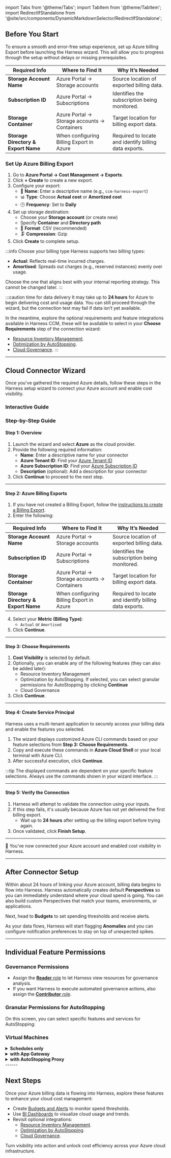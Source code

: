 import Tabs from '@theme/Tabs';
import TabItem from '@theme/TabItem';
import RedirectIfStandalone from '@site/src/components/DynamicMarkdownSelector/RedirectIfStandalone';

<RedirectIfStandalone label="Azure" targetPage="/docs/cloud-cost-management/get-started/dynamic-get-started" />

## Before You Start
To ensure a smooth and error-free setup experience, set up Azure billing Export before launching the Harness wizard. This will allow you to progress through the setup without delays or missing prerequisites.


 | Required Info                       | Where to Find It                             | Why It’s Needed                                       |
 | ----------------------------------- | -------------------------------------------- | ----------------------------------------------------- |
 | **Storage Account Name**            | Azure Portal → Storage accounts              | Source location of exported billing data.             |
 | **Subscription ID**                 | Azure Portal → Subscriptions                 | Identifies the subscription being monitored.          |
 | **Storage Container**               | Azure Portal → Storage accounts → Containers | Target location for billing export data.              |
 | **Storage Directory & Export Name** | When configuring Billing Export in Azure     | Required to locate and identify billing data exports. |
 
### Set Up Azure Billing Export

1. Go to **Azure Portal → Cost Management → Exports**.
2. Click **+ Create** to create a new export.
3. Configure your export:
   - 📝 **Name**: Enter a descriptive name (e.g., `ccm-harness-export`)
   - 📊 **Type**: Choose **Actual cost** or **Amortized cost**
   - 🕒 **Frequency**: Set to **Daily**
4. Set up storage destination:
   - Choose your **Storage account** (or create new)
   - Specify **Container** and **Directory path**
   - 📄 **Format**: CSV (recommended)
   - 🗜️ **Compression**: Gzip
5. Click **Create** to complete setup.


:::info Choose your billing type
Harness supports two billing types:
- **Actual**: Reflects real-time incurred charges.
- **Amortised**: Spreads out charges (e.g., reserved instances) evenly over usage.

Choose the one that aligns best with your internal reporting strategy. This cannot be changed later.
:::

:::caution time for data delivery
It may take up to **24 hours** for Azure to begin delivering cost and usage data. You can still proceed through the wizard, but the connection test may fail if data isn’t yet available.

In the meantime, explore the optional requirements and feature integrations available in Harness CCM, these will be available to select in your **Choose Requirements** step of the connection wizard:

  - [Resource Inventory Management](/docs/cloud-cost-management/use-ccm-cost-reporting/use-ccm-dashboards/view-aws-ec-2-inventory-cost-dashboard/).
  - [Optimization by AutoStopping](/docs/cloud-cost-management/use-ccm-cost-optimization/optimize-cloud-costs-with-intelligent-cloud-auto-stopping-rules/getting-started).
  - [Cloud Governance](/docs/cloud-cost-management/use-ccm-cost-governance/asset-governance/asset-governance).
:::

---

## Cloud Connector Wizard
Once you've gathered the required Azure details, follow these steps in the Harness setup wizard to connect your Azure account and enable cost visibility.

### Interactive Guide
<DocVideo src="https://app.tango.us/app/embed/e313dd8b-99ad-4fb0-a7f3-459d3a3ca5f6?skipCover=false&defaultListView=false&skipBranding=false&makeViewOnly=true&hideAuthorAndDetails=true" title="Add Azure Cloud Cost Connector in Harness"  />

### Step-by-Step Guide

#### Step 1: Overview
1. Launch the wizard and select **Azure** as the cloud provider.
2. Provide the following required information:
   - **Name**: Enter a descriptive name for your connector
   - **Azure Tenant ID**: Find your [Azure Tenant ID](https://learn.microsoft.com/en-us/azure/azure-portal/get-subscription-tenant-id#find-your-microsoft-entra-tenant)
   - **Azure Subscription ID**: Find your [Azure Subscription ID](https://learn.microsoft.com/en-us/azure/azure-portal/get-subscription-tenant-id#find-your-azure-subscription)
   - **Description** (optional): Add a description for your connector
3. Click **Continue** to proceed to the next step.

---

#### Step 2: Azure Billing Exports
1. If you have not created a Billing Export,  follow the [instructions to create a Billing Export](https://learn.microsoft.com/en-us/azure/cost-management-billing/costs/tutorial-export-acm-data).
2. Enter the following:

| Required Info                       | Where to Find It                             | Why It’s Needed                                       |
| ----------------------------------- | -------------------------------------------- | ----------------------------------------------------- |
| **Storage Account Name**            | Azure Portal → Storage accounts              | Source location of exported billing data.             |
| **Subscription ID**                 | Azure Portal → Subscriptions                 | Identifies the subscription being monitored.          |
| **Storage Container**               | Azure Portal → Storage accounts → Containers | Target location for billing export data.              |
| **Storage Directory & Export Name** | When configuring Billing Export in Azure     | Required to locate and identify billing data exports. |
4. Select your **Metric (Billing Type)**:
   * `Actual` or `Amortised`
5. Click **Continue**.



---

#### Step 3: Choose Requirements
1. **Cost Visibility** is selected by default.
2. Optionally, you can enable any of the following features (they can also be added later):
   - Resource Inventory Management
   - Optimization by AutoStopping. If selected, you can select granular permissions for AutoStopping by clicking **Continue**
   - Cloud Governance
3. Click **Continue**.

---

#### Step 4: Create Service Principal

Harness uses a multi-tenant application to securely access your billing data and enable the features you selected.

1. The wizard displays customized Azure CLI commands based on your feature selections from **Step 3: Choose Requirements**.
2. Copy and execute these commands in **Azure Cloud Shell** or your local terminal with Azure CLI.
3. After successful execution, click **Continue**.

:::tip
The displayed commands are dependent on your specific feature selections. Always use the commands shown in your wizard interface.
:::

---

#### Step 5: Verify the Connection
1. Harness will attempt to validate the connection using your inputs.
2. If this step fails, it's usually because Azure has not yet delivered the first billing export.
   - Wait up to **24 hours** after setting up the billing export before trying again.
3. Once validated, click **Finish Setup**.

---

🎉 You’ve now connected your Azure account and enabled cost visibility in Harness.

---

## After Connector Setup

Within about 24 hours of linking your Azure account, billing data begins to flow into Harness. Harness automatically creates default **Perspectives** so you can immediately understand where your cloud spend is going. You can also build custom Perspectives that match your teams, environments, or applications.

Next, head to **Budgets** to set spending thresholds and receive alerts.

As your data flows, Harness will start flagging **Anomalies** and you can configure notification preferences to stay on top of unexpected spikes.

---


## Individual Feature Permissions

### Governance Permissions

- Assign the [**Reader** role](https://docs.azure.cn/en-us/role-based-access-control/built-in-roles/general#reader) to let Harness view resources for governance analysis.
- If you want Harness to execute automated governance actions, also assign the [**Contributor** role](https://docs.azure.cn/en-us/role-based-access-control/built-in-roles/privileged#contributor).

### Granular Permissions for AutoStopping

On this screen, you can select specific features and services for AutoStopping:

### Virtual Machines

<details>
<summary><b>Schedules only</b></summary>

```
// List resource groups
Microsoft.Resources/subscriptions/resourcegroups/read

// List VMs
Microsoft.Compute/virtualMachines/read

// Start VMs
Microsoft.Compute/virtualMachines/start/action

// Stop VMs
Microsoft.Compute/virtualMachines/deallocate/action
```

</details>

<details>
<summary><b>with App Gateway</b></summary>

```
// List virtual networks
Microsoft.Network/virtualNetworks/read

// List subnets
Microsoft.Network/virtualNetworks/subnets/read

// List public IP addresses
Microsoft.Network/publicIPAddresses/read

// List app gateways
Microsoft.Network/applicationGateways/read

// For traffic detection using access logs
Microsoft.Storage/storageAccounts/write

// For traffic detection using access logs
Microsoft.Storage/storageAccounts/read

// For traffic detection using access logs
Microsoft.Storage/storageAccounts/listKeys/action

// Create Azure function for initial warm up
Microsoft.Web/sites/write

// Create Azure function for initial warm up
Microsoft.Web/sites/read

// Create Azure function for initial warm up
Microsoft.Web/sites/config/write

// Create Azure function for initial warm up
Microsoft.Web/sites/functions/write

// Create Azure function for initial warm up
Microsoft.Web/sites/functions/read

// Permissions to create application gateway
Microsoft.Network/applicationGateways/write

// Permissions to create application gateway
Microsoft.Network/virtualNetworks/subnets/join/action

// Permissions to create application gateway
Microsoft.Network/publicIPAddresses/join/action

// Permissions to create application gateway
microsoft.insights/diagnosticSettings/write

// Permissions to create application gateway
Microsoft.Network/networkInterfaces/read

// Needed during warmup
Microsoft.Network/applicationGateways/backendhealth/action
```

</details>

<details>
<summary><b>with AutoStopping Proxy</b></summary>

```
// List virtual networks
Microsoft.Network/virtualNetworks/read

// List subnets
Microsoft.Network/virtualNetworks/subnets/read

// List network security groups
Microsoft.Network/networkSecurityGroups/read

// List security rules
Microsoft.Network/networkSecurityGroups/securityRules/read

// List SSH Keys
Microsoft.Compute/sshPublicKeys/read

// create static IP
Microsoft.Network/publicIPAddresses/write

// Read IP address
Microsoft.Network/publicIPAddresses/read

// Basic permissions to setup VM
Microsoft.Network/networkInterfaces/write

// Basic permissions to setup VM
Microsoft.Network/networkSecurityGroups/join/action

// Basic permissions to setup VM
Microsoft.Network/virtualNetworks/subnets/join/action

// Basic permissions to setup VM
Microsoft.Network/networkInterfaces/read

// Basic permissions to setup VM
Microsoft.Network/networkInterfaces/join/action

// Create VM
Microsoft.Compute/virtualMachines/write

// Delete proxy VM
Microsoft.Compute/virtualMachines/delete

// Delete public IP allocated for proxy
Microsoft.Network/publicIPAddresses/delete

// Delete proxy network interface
Microsoft.Network/networkInterfaces/delete

// Delete OS disk of proxy
Microsoft.Compute/disks/delete
```

</details>
------

## Next Steps
Once your Azure billing data is flowing into Harness, explore these features to enhance your cloud cost management:

- Create [Budgets and Alerts](/docs/cloud-cost-management/use-ccm-cost-governance/ccm-budgets/create-a-budget) to monitor spend thresholds.
- Use [BI Dashboards](/docs/cloud-cost-management/use-ccm-cost-reporting/use-ccm-dashboards/access-ccm-dashboards) to visualize cloud usage and trends.
- Revisit optional integrations:
  - [Resource Inventory Management](/docs/cloud-cost-management/use-ccm-cost-reporting/use-ccm-dashboards/azure-cost-dashboard/).
  - [Optimization by AutoStopping](/docs/cloud-cost-management/use-ccm-cost-optimization/optimize-cloud-costs-with-intelligent-cloud-auto-stopping-rules/getting-started).
  - [Cloud Governance](/docs/cloud-cost-management/use-ccm-cost-governance/asset-governance/asset-governance).

Turn visibility into action and unlock cost efficiency across your Azure cloud infrastructure.
